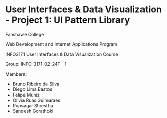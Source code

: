 # User Interfaces &amp; Data Visualization - Project 1: UI Pattern Library
Fanshawe College

Web Development and Internet Applications Program

INFO3171 User Interfaces &amp; Data Visualization Course

Group: INFO-3171-02-24F - 1

Members:
<ul>
  <li>Bruno Ribeiro da Silva</li>
  <li>Diego Lima Bastos</li>
  <li>Felipe Muniz</li>
  <li>Olivia Ruas Guimaraes</li>
  <li>Rupsagar Shrestha</li>
  <li>Sandesh Gorathoki</li>
</ul>
